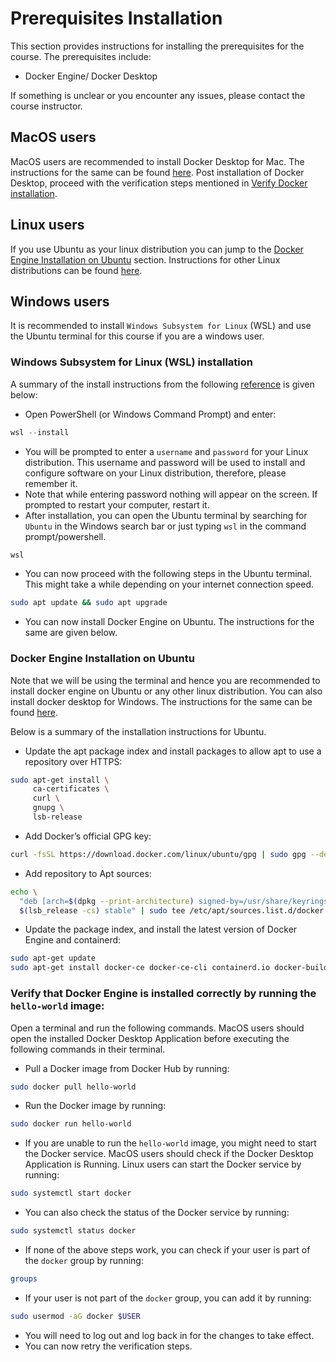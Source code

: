 # Prerequisites Installation
This section provides instructions for installing the prerequisites for the course. The prerequisites include:
- Docker Engine/ Docker Desktop

If something is unclear or you encounter any issues, please contact the course instructor.
## MacOS users
MacOS users are recommended to install Docker Desktop for Mac. The instructions for the same can be found [here](https://docs.docker.com/desktop/mac/install/).
Post installation of Docker Desktop, proceed with the verification steps mentioned in [Verify Docker installation](#verify-that-docker-engine-is-installed-correctly-by-running-the-hello-world-image).
## Linux users
If you use Ubuntu as your linux distribution you can jump to the [Docker Engine Installation on Ubuntu](#docker-engine-installation-on-ubuntu) section. 
Instructions for other Linux distributions can be found [here](https://docs.docker.com/engine/install/).
## Windows users
It is recommended to install `Windows Subsystem for Linux` (WSL) and use the Ubuntu terminal for this course if you are a windows user.
### Windows Subsystem for Linux (WSL) installation
A summary of the install instructions from the following [reference](https://learn.microsoft.com/en-us/windows/wsl/setup/environment) is given below:
- Open PowerShell (or Windows Command Prompt) and enter:

```powershell
wsl --install
```
- You will be prompted to enter a `username` and `password` for your Linux distribution. This username and password will be used to install and configure software on your Linux distribution, therefore, please remember it.
- Note that while entering password nothing will appear on the screen. If prompted to restart your computer, restart it.
- After installation, you can open the Ubuntu terminal by searching for `Ubuntu` in the Windows search bar or just typing `wsl` in the command prompt/powershell.
```powershell
wsl
```
- You can now proceed with the following steps in the Ubuntu terminal.
This might take a while depending on your internet connection speed.
```bash
sudo apt update && sudo apt upgrade
```
- You can now install Docker Engine on Ubuntu. The instructions for the same are given below.

### Docker Engine Installation on Ubuntu
Note that we will be using the terminal and hence you are recommended to install docker engine on Ubuntu or any other linux distribution. You can also install docker desktop for Windows. The instructions for the same can be found [here](https://docs.docker.com/get-docker/).

Below is a summary of the installation instructions for Ubuntu. 

- Update the apt package index and install packages to allow apt to use a repository over HTTPS:
```bash
sudo apt-get install \
     ca-certificates \
     curl \
     gnupg \
     lsb-release 
```
- Add Docker’s official GPG key:
```bash
curl -fsSL https://download.docker.com/linux/ubuntu/gpg | sudo gpg --dearmor -o /usr/share/keyrings/docker-archive-keyring.gpg
```
- Add repository to Apt sources:
```bash
echo \
  "deb [arch=$(dpkg --print-architecture) signed-by=/usr/share/keyrings/docker-archive-keyring.gpg] https://download.docker.com/linux/ubuntu \
  $(lsb_release -cs) stable" | sudo tee /etc/apt/sources.list.d/docker.list > /dev/null
```
- Update the package index, and install the latest version of Docker Engine and containerd:
```bash
sudo apt-get update
sudo apt-get install docker-ce docker-ce-cli containerd.io docker-buildx-plugin docker-compose-plugin
```
### Verify that Docker Engine is installed correctly by running the `hello-world` image:
Open a terminal and run the following commands. MacOS users should open the installed Docker Desktop Application before executing the following commands in their terminal.
- Pull a Docker image from Docker Hub by running:
```bash
sudo docker pull hello-world
```
- Run the Docker image by running:
```bash
sudo docker run hello-world
```
- If you are unable to run the `hello-world` image, you might need to start the Docker service. MacOS users should check if the Docker Desktop Application is Running. Linux users can start the Docker service by running:
```bash
sudo systemctl start docker
```
- You can also check the status of the Docker service by running:
```bash
sudo systemctl status docker
```
- If none of the above steps work, you can check if your user is part of the `docker` group by running:
```bash
groups
```
- If your user is not part of the `docker` group, you can add it by running:
```bash
sudo usermod -aG docker $USER
```
- You will need to log out and log back in for the changes to take effect.
- You can now retry the verification steps.
